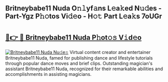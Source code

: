 ## Britneybabe11 Nuda O𝚗𝚕yf𝚊ns L𝚎a𝚔ed N𝚞𝚍es - Part-Ygz P𝚑𝚘tos Vi𝚍𝚎o - H𝚘𝚝 Part L𝚎a𝚔s 7oUGr

# <h2><a href="http://kf3cxp.oniu.top/?m=Britneybabe11+Nuda">🔗👉 🔴 Britneybabe11 Nuda P𝚑ot𝚘𝚜 V𝚒d𝚎o</a></h2>

[![Britneybabe11 Nuda Nu𝚍e𝚜](https://i.imgur.com/0qMVB7G.gif)](http://kf3cxp.oniu.top/?m=Britneybabe11+Nuda)
Virtual content creator and entertainer Britneybabe11 Nuda, famed for publishing dance and lifestyle tutorials through popular dance moves and brief clips. Outstanding magician's assistant Britneybabe11 Nuda, recognized for their remarkable abilities and accomplishments in assisting magicians.  
